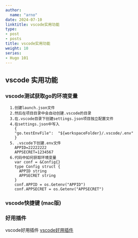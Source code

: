 ```yaml
---
author:
  name: "arno"
date: 2024-07-10
linktitle: vscode实用功能
type:
- post
- posts
title: vscode实用功能
weight: 10
series:
- Hugo 101
---
```



## vscode 实用功能

### vscode测试获取go的环境变量
```
  1.创建launch.json文件
  2.然后在项目目录中会自动创建.vscode的目录
  3.在.vscode目录下创建settings.json项目独立配置文件
  4.在settings.json中写入
    {
    "go.testEnvFile":  "${workspaceFolder}/.vscode/.env"
    }
  5. .vscode下创建.env文件
    APPID=22222222
    APPSECRET=1234567
  6.代码中如何获取环境变量
    var conf = &Config{}
    type Config struct {
      APPID string
      APPSECRET string
    }
    conf.APPID = os.Getenv("APPID")
    conf.APPSECRET = os.Getenv("APPSECRET")

```

### vscode快捷键 (mac版)


### 好用插件
vscode好用插件 [vscode好用插件](https://blog.csdn.net/u011262253/article/details/113879997)

